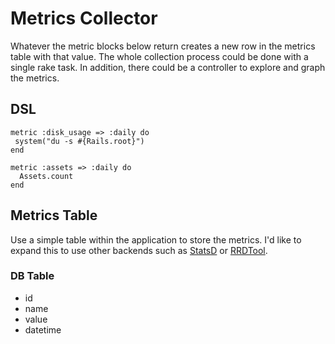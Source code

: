 Metrics Collector
================

Whatever the metric blocks below return creates a new row in the metrics 
table with that value. The whole collection process could be done with a 
single rake task. In addition, there could be a controller to explore and 
graph the metrics.

DSL
---

    metric :disk_usage => :daily do
     system("du -s #{Rails.root}")
    end

    metric :assets => :daily do
      Assets.count
    end

Metrics Table
-------------

Use a simple table within the application to store the metrics. I'd 
like to expand this to use other backends such as [StatsD][] or [RRDTool][].

### DB Table

* id
* name
* value
* datetime

[StatsD]: https://github.com/etsy/statsd
[RRDTool]: http://oss.oetiker.ch/rrdtool/
